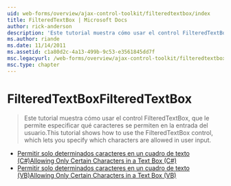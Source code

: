 ```yaml
---
uid: web-forms/overview/ajax-control-toolkit/filteredtextbox/index
title: FilteredTextBox | Microsoft Docs
author: rick-anderson
description: 'Este tutorial muestra cómo usar el control FilteredTextBox, que le permite especificar qué caracteres se permiten en la entrada del usuario.'
ms.author: riande
ms.date: 11/14/2011
ms.assetid: c1a80d2c-4a13-499b-9c53-e3561845dd7f
msc.legacyurl: /web-forms/overview/ajax-control-toolkit/filteredtextbox
msc.type: chapter
---
```

<a name="filteredtextbox"></a><span data-ttu-id="42102-103">FilteredTextBox</span><span class="sxs-lookup"><span data-stu-id="42102-103">FilteredTextBox</span></span>
====================
> <span data-ttu-id="42102-104">Este tutorial muestra cómo usar el control FilteredTextBox, que le permite especificar qué caracteres se permiten en la entrada del usuario.</span><span class="sxs-lookup"><span data-stu-id="42102-104">This tutorial shows how to use the FilteredTextBox control, which lets you specify which characters are allowed in user input.</span></span>


- [<span data-ttu-id="42102-105">Permitir solo determinados caracteres en un cuadro de texto (C#)</span><span class="sxs-lookup"><span data-stu-id="42102-105">Allowing Only Certain Characters in a Text Box (C#)</span></span>](allowing-only-certain-characters-in-a-text-box-cs.md)
- [<span data-ttu-id="42102-106">Permitir solo determinados caracteres en un cuadro de texto (VB)</span><span class="sxs-lookup"><span data-stu-id="42102-106">Allowing Only Certain Characters in a Text Box (VB)</span></span>](allowing-only-certain-characters-in-a-text-box-vb.md)

